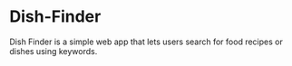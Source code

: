 # Dish-Finder
 Dish Finder is a simple web app that lets users search for food recipes or dishes using keywords.
